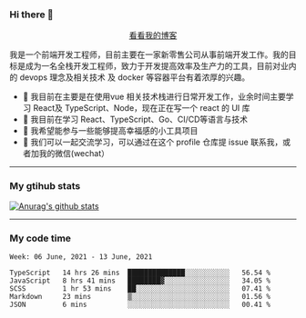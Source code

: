 ### Hi there 👋

<p align="center">
  <a href="https://real-jacket.github.io/">看看我的博客</a>
</p>

我是一个前端开发工程师，目前主要在一家新零售公司从事前端开发工作。我的目标是成为一名全栈开发工程师，致力于开发提高效率及生产力的工具，目前对业内的 devops 理念及相关技术 及 docker 等容器平台有着浓厚的兴趣。

- 🔭 我目前在主要是在使用vue 相关技术栈进行日常开发工作，业余时间主要学习 React及 TypeScript、Node，现在正在写一个 react 的 UI 库 
- 🌱 我目前在学习 React、TypeScript、Go、CI/CD等语言与技术
- 👯 我希望能参与一些能够提高幸福感的小工具项目
- 💬 我们可以一起交流学习，可以通过在这个 profile 仓库提 issue 联系我，或者加我的微信(wechat）

***

### My gtihub stats

[![Anurag's github stats](https://github-readme-stats.vercel.app/api?username=real-jacket)](https://github.com/anuraghazra/github-readme-stats)

***

### My code time

<!--START_SECTION:waka-->
```text
Week: 06 June, 2021 - 13 June, 2021

TypeScript   14 hrs 26 mins  ██████████████░░░░░░░░░░░   56.54 % 
JavaScript   8 hrs 41 mins   ████████▓░░░░░░░░░░░░░░░░   34.05 % 
SCSS         1 hr 53 mins    ██░░░░░░░░░░░░░░░░░░░░░░░   07.41 % 
Markdown     23 mins         ▒░░░░░░░░░░░░░░░░░░░░░░░░   01.56 % 
JSON         6 mins          ░░░░░░░░░░░░░░░░░░░░░░░░░   00.41 % 
```
<!--END_SECTION:waka-->

